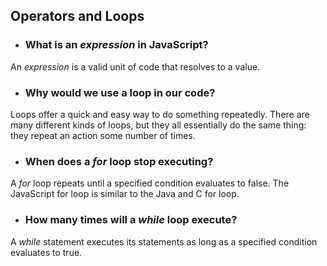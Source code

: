 ## Operators and Loops

- ### What is an _expression_ in JavaScript?

An _expression_ is a valid unit of code that resolves to a value.

- ### Why would we use a loop in our code?

Loops offer a quick and easy way to do something repeatedly. There are many different kinds of loops, but they all essentially do the same thing: they repeat an action some number of times.

- ### When does a _for_ loop stop executing?

A _for_ loop repeats until a specified condition evaluates to false. The JavaScript for loop is similar to the Java and C for loop.

- ### How many times will a _while_ loop execute?

A _while_ statement executes its statements as long as a specified condition evaluates to true.